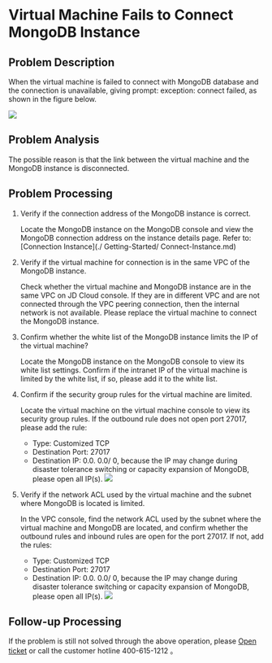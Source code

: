 # Virtual Machine Fails to Connect MongoDB Instance

## Problem Description
When the virtual machine is failed to connect with MongoDB database and the connection is unavailable, giving prompt: exception: connect failed, as shown in the figure below.

![](https://github.com/jdcloudcom/cn/blob/master/image/mongodb/mongo-027.png)

## Problem Analysis

The possible reason is that the link between the virtual machine and the MongoDB instance is disconnected.

## Problem Processing

1. Verify if the connection address of the MongoDB instance is correct.

   Locate the MongoDB instance on the MongoDB console and view the MongoDB connection address on the instance details page. Refer to: [Connection Instance](./ Getting-Started/ Connect-Instance.md)

1. Verify if the virtual machine for connection is in the same VPC of the MongoDB instance.

   Check whether the virtual machine and MongoDB instance are in the same VPC on JD Cloud console. If they are in different VPC and are not connected through the VPC peering connection, then the internal network is not available. Please replace the virtual machine to connect the MongoDB instance.

1. Confirm whether the white list of the MongoDB instance limits the IP of the virtual machine?

   Locate the MongoDB instance on the MongoDB console to view its white list settings. Confirm if the intranet IP of the virtual machine is limited by the white list, if so, please add it to the white list.

1. Confirm if the security group rules for the virtual machine are limited.

   Locate the virtual machine on the virtual machine console to view its security group rules. If the outbound rule does not open port 27017, please add the rule:
   - Type: Customized TCP
   - Destination Port: 27017
   - Destination IP: 0.0. 0.0/ 0, because the IP may change during disaster tolerance switching or capacity expansion of MongoDB, please open all IP(s).
	![](https://github.com/jdcloudcom/cn/blob/master/image/mongodb/mongo-028.png)
	
1. Verify if the network ACL used by the virtual machine and the subnet where MongoDB is located is limited.

   In the VPC console, find the network ACL used by the subnet where the virtual machine and MongoDB are located, and confirm whether the outbound rules and inbound rules are open for the port 27017. If not, add the rules:
   - Type: Customized TCP
   - Destination Port: 27017
   - Destination IP: 0.0. 0.0/ 0, because the IP may change during disaster tolerance switching or capacity expansion of MongoDB, please open all IP(s).
   ![](https://github.com/jdcloudcom/cn/blob/master/image/mongodb/mongo-029.png)

  ## Follow-up Processing
  If the problem is still not solved through the above operation, please [Open ticket](https://ticket.jdcloud.com/myorder/form?cateId=166&questionId=238) or call the customer hotline 400-615-1212 。


